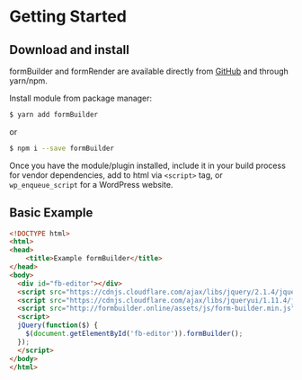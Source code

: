# Getting Started

## Download and install
formBuilder and formRender are available directly from [GitHub](https://github.com/kevinchappell/formBuilder/tree/master/dist) and through yarn/npm.

Install module from package manager:
```bash
$ yarn add formBuilder
```
or
```bash
$ npm i --save formBuilder
```

Once you have the module/plugin installed, include it in your build process for vendor dependencies, add to html via `<script>` tag, or `wp_enqueue_script` for a WordPress website.

## Basic Example
```html
<!DOCTYPE html>
<html>
<head>
    <title>Example formBuilder</title>
</head>
<body>
  <div id="fb-editor"></div>
  <script src="https://cdnjs.cloudflare.com/ajax/libs/jquery/2.1.4/jquery.min.js"></script>
  <script src="https://cdnjs.cloudflare.com/ajax/libs/jqueryui/1.11.4/jquery-ui.min.js"></script>
  <script src="http://formbuilder.online/assets/js/form-builder.min.js"></script>
  <script>
  jQuery(function($) {
    $(document.getElementById('fb-editor')).formBuilder();
  });
  </script>
</body>
</html>
```

